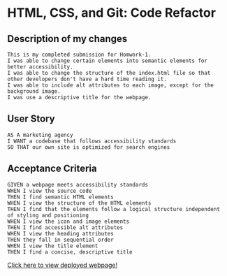 # HTML, CSS, and Git: Code Refactor


## Description of my changes

```
This is my completed submission for Homwork-1.
I was able to change certain elements into semantic elements for better accessibility.
I was able to change the structure of the index.html file so that other developers don't have a hard time reading it.
I was able to include alt attributes to each image, except for the background image.
I was use a descriptive title for the webpage.
```

## User Story

```
AS A marketing agency
I WANT a codebase that follows accessibility standards
SO THAT our own site is optimized for search engines
```

## Acceptance Criteria

```
GIVEN a webpage meets accessibility standards
WHEN I view the source code
THEN I find semantic HTML elements
WHEN I view the structure of the HTML elements
THEN I find that the elements follow a logical structure independent of styling and positioning
WHEN I view the icon and image elements
THEN I find accessible alt attributes
WHEN I view the heading attributes
THEN they fall in sequential order
WHEN I view the title element
THEN I find a concise, descriptive title
```
[Click here to view deployed webpage!](https://bibekmain.github.io/Hwmk-1/)
